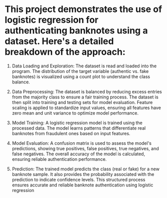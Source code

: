 # This project demonstrates the use of logistic regression for authenticating banknotes using a dataset. Here's a detailed breakdown of the approach:

1. Data Loading and Exploration: The dataset is read and loaded into the program.
   The distribution of the target variable (authentic vs. fake banknotes) is visualized using a count
   plot to understand the class balance.
   
2. Data Preprocessing: The dataset is balanced by reducing excess entries from the majority class to
   ensure a fair training process.
   The dataset is then split into training and testing sets for model evaluation.
   Feature scaling is applied to standardize input values, ensuring all features have zero mean and
   unit variance to optimize model performance.

3. Model Training:
   A logistic regression model is trained using the processed data.
   The model learns patterns that differentiate real banknotes from fraudulent ones based on input
   features.

4. Model Evaluation:
   A confusion matrix is used to assess the model's predictions, showing true positives, false
   positives, true negatives, and false negatives.
   The overall accuracy of the model is calculated, ensuring reliable authentication performance.

5. Prediction:
   The trained model predicts the class (real or fake) for a new banknote sample.
   It also provides the probability associated with the prediction to indicate confidence levels.
   This structured process ensures accurate and reliable banknote authentication using logistic
   regression
